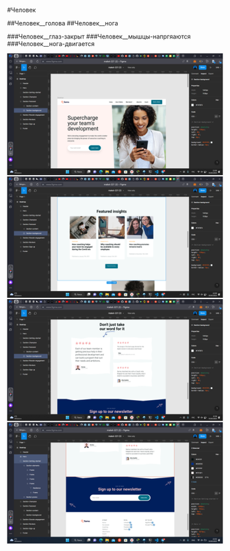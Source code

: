 #Человек

##Человек__голова
##Человек__нога

###Человек__глаз-закрыт
###Человек__мышцы-напргяаются
###Человек__нога-двигается


![Image alt](Header.png)
![Image alt](Cards.png)
![Image alt](Card.png)
![Image alt](registration.png)
